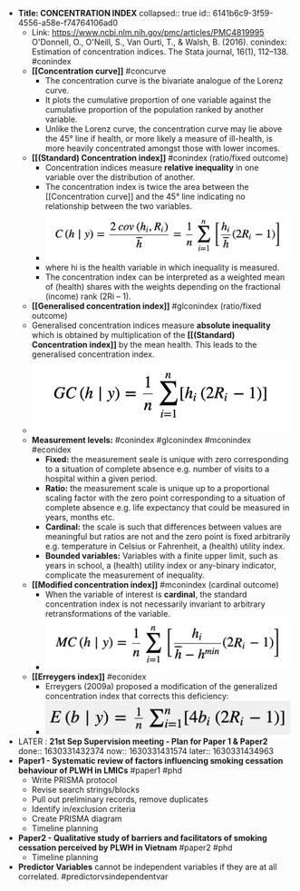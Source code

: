 - **Title: CONCENTRATION INDEX**
  collapsed:: true
  id:: 6141b6c9-3f59-4556-a58e-f74764106ad0
	- Link: https://www.ncbi.nlm.nih.gov/pmc/articles/PMC4819995  O'Donnell, O., O'Neill, S., Van Ourti, T., & Walsh, B. (2016). conindex: Estimation of concentration indices. The Stata journal, 16(1), 112–138. #conindex
	- **[[Concentration curve]]** #concurve
		- The concentration curve is the bivariate analogue of the Lorenz curve.
		- It plots the cumulative proportion of one variable against the cumulative proportion of the population ranked by another variable.
		- Unlike the Lorenz curve, the concentration curve may lie above the 45° line if health, or more likely a measure of ill-health, is more heavily concentrated amongst those with lower incomes.
	- **[[(Standard) Concentration index]]** #conindex (ratio/fixed outcome)
		- Concentration indices measure **relative inequality** in one variable over the distribution of another.
		- The concentration index is twice the area between the [[Concentration curve]] and the 45° line indicating no relationship between the two variables.
		- ![Screenshot 2021-08-30 at 13.45.39.png](../assets/Screenshot_202021-08-30_20at_2013.45.39_1630325438533_0.png)
		- where hi is the health variable in which inequality is measured.
		- The concentration index can be interpreted as a weighted mean of (health) shares with the weights depending on the fractional (income) rank (2Ri – 1).
	- **[[Generalised concentration index]]** #glconindex (ratio/fixed outcome)
	- Generalised concentration indices measure **absolute inequality** which is obtained by multiplication of the **[[(Standard) Concentration index]]** by the mean health.  This leads to the generalised concentration index.
	- ![Screenshot 2021-08-30 at 14.21.19.png](../assets/Screenshot_202021-08-30_20at_2014.21.19_1630326093229_0.png)
	- **Measurement levels:** #conindex #glconindex #mconindex #econidex
		- **Fixed:** the measurement seale is unique with zero corresponding to a situation of complete absence e.g. number of visits to a hospital within a given period.
		- **Ratio:** the measurement scale is unique up to a proportional scaling factor with the zero point corresponding to a situation of complete absence e.g. life expectancy that could be measured in years, months etc.
		- **Cardinal:** the scale is such that differences between values are meaningful but ratios are not and the zero point is fixed arbitrarily e.g. temperature in Celsius or Fahrenheit, a (health) utility index.
		- **Bounded variables:** Variables with a finite upper limit, such as years in school, a (health) utility index or any-binary indicator, complicate the measurement of inequality.
	- **[[Modified concentration index]]** #mconindex (cardinal outcome)
		- When the variable of interest is **cardinal**, the standard concentration index is not necessarily invariant to arbitrary retransformations of the variable.
		- ![Screenshot 2021-08-30 at 14.31.28.png](../assets/Screenshot_202021-08-30_20at_2014.31.28_1630326701121_0.png)
	- **[[Erreygers index]]** #econidex
		- Erreygers (2009a) proposed a modification of the generalized concentration index that corrects this deficiency:
		- ![Screenshot 2021-08-30 at 14.39.31.png](../assets/Screenshot_202021-08-30_20at_2014.39.31_1630327185175_0.png)
- LATER : **21st Sep Supervision meeting - Plan for Paper 1 & Paper2**
  done:: 1630331432374
  now:: 1630331431574
  later:: 1630331434963
- **Paper1 - Systematic review of factors influencing smoking cessation behaviour of PLWH in LMICs** #paper1 #phd
	- Write PRISMA protocol
	- Revise search strings/blocks
	- Pull out preliminary records, remove duplicates
	- Identify in/exclusion criteria
	- Create PRISMA diagram
	- Timeline planning
- **Paper2 - Qualitative study of barriers and facilitators of smoking cessation perceived by PLWH in Vietnam** #paper2 #phd
	- Timeline planning
- **Predictor Variables** cannot be independent variables if they are at all correlated. #predictorvsindependentvar